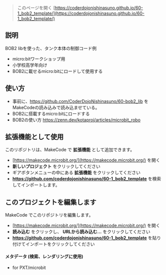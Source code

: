 
> このページを開く [https://coderdojonishinasuno.github.io/60-1_bob2_template/](https://coderdojonishinasuno.github.io/60-1_bob2_template/)

## 説明
BOB2 libを使った、タンク本体の制御コード例
* micro:bitワークショップ用
* 小学校高学年向け
* BOB2に載せるmicro:bitにロードして使用する

## 使い方
* 事前に、https://github.com/CoderDojoNishinasuno/60-bob2_lib をMakeCodeの読み込みで読み込ませている。
* BOB2に搭載するmicro:bitにロードする
* BOB2の使い方 https://zenn.dev/kotaproj/articles/microbit_robo


## 拡張機能として使用

このリポジトリは、MakeCode で **拡張機能** として追加できます。

* [https://makecode.microbit.org/](https://makecode.microbit.org/) を開く
* **新しいプロジェクト** をクリックしてください
* ギアボタンメニューの中にある **拡張機能** をクリックしてください
* **https://github.com/coderdojonishinasuno/60-1_bob2_template** を検索してインポートします。

## このプロジェクトを編集します

MakeCode でこのリポジトリを編集します。

* [https://makecode.microbit.org/](https://makecode.microbit.org/) を開く
* **読み込む** をクリックし、 **URLから読み込む...** をクリックしてください
* **https://github.com/coderdojonishinasuno/60-1_bob2_template** を貼り付けてインポートをクリックしてください

#### メタデータ (検索、レンダリングに使用)

* for PXT/microbit
<script src="https://makecode.com/gh-pages-embed.js"></script><script>makeCodeRender("{{ site.makecode.home_url }}", "{{ site.github.owner_name }}/{{ site.github.repository_name }}");</script>

